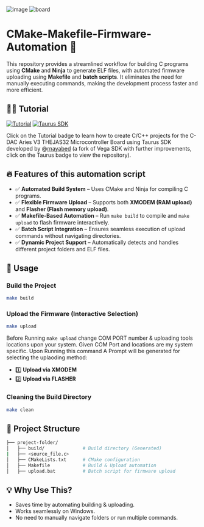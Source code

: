 ![image](https://encrypted-tbn0.gstatic.com/images?q=tbn:ANd9GcT1sa7FqqlQVvSHvxl-rlpHxIXu3ZU8VghDlw&s)
![board](https://encrypted-tbn0.gstatic.com/images?q=tbn:ANd9GcTz9e8oIw5dMQcbu74iiV59oWjToqgbEA2E1Q&s)
# CMake-Makefile-Firmware-Automation 🚀

This repository provides a streamlined workflow for building C programs using **CMake** and **Ninja** to generate ELF files, with automated firmware uploading using **Makefile** and **batch scripts**. It eliminates the need for manually executing commands, making the development process faster and more efficient.

## 🧑‍🏫 Tutorial
[![Tutorial](https://img.shields.io/badge/Tutorial-CircuitState-blue?style=flat)](https://www.circuitstate.com/tutorials/creating-c-c-projects-for-cdac-aries-v3-thejas32-microcontroller-board-using-vega-sdk/#Creating_Project)
[![Taurus SDK](https://img.shields.io/badge/Taurus_SDK-View-orange?style=flat)](https://github.com/rnayabed/taurus/tree/master)

Click on the Tutorial badge to learn how to create C/C++ projects for the C-DAC Aries V3 THEJAS32 Microcontroller Board using Taurus SDK developed by @[rnayabed](https://github.com/rnayabed) (a fork of Vega SDK with further improvements, click on the Taurus badge to view the repository).
## 🔥 Features of this automation script

- ✅ **Automated Build System** – Uses CMake and Ninja for compiling C programs.
- ✅ **Flexible Firmware Upload** – Supports both **XMODEM (RAM upload)** and **Flasher (Flash memory upload)**.
- ✅ **Makefile-Based Automation** – Run `make build` to compile and `make upload` to flash firmware interactively.
- ✅ **Batch Script Integration** – Ensures seamless execution of upload commands without navigating directories.
- ✅ **Dynamic Project Support** – Automatically detects and handles different project folders and ELF files.

## 🚀 Usage

### **Build the Project**

```sh
make build
```
### **Upload the Firmware (Interactive Selection)**
```sh
make upload
```
Before Running ```make upload``` change COM PORT number & uploading tools locations upon your system. Given COM Port and locations are my system specific.
Upon Running this command A Prompt will be generated for selecting the uplaoding method:
- 1️⃣ **Upload via XMODEM**
- 2️⃣ **Upload via FLASHER**

### **Cleaning the Build Directory**
```sh
make clean
```

## 📂 Project Structure

```bash
├── project-folder/
│   ├── build/              # Build directory (Generated)
|   ├── <source_file.c>
│   ├── CMakeLists.txt      # CMake configuration
│   ├── Makefile            # Build & Upload automation
│   ├── upload.bat          # Batch script for firmware upload

```

## 💡 Why Use This?

- Saves time by automating building & uploading.
- Works seamlessly on Windows.
- No need to manually navigate folders or run multiple commands.
